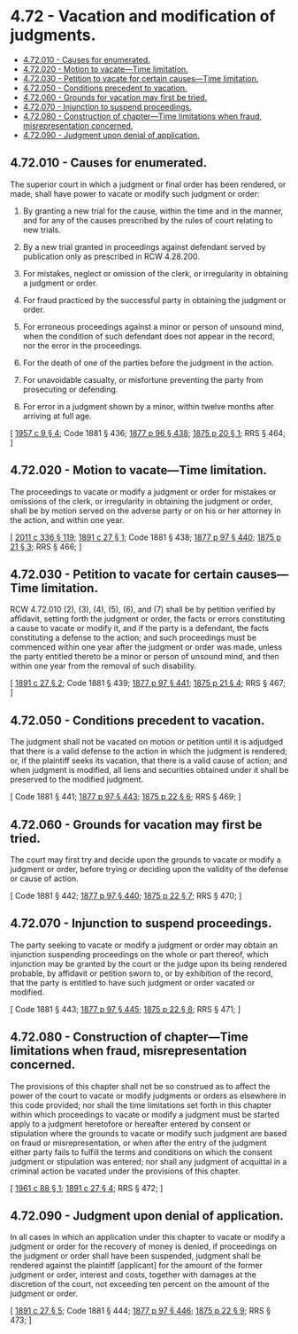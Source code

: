 # 4.72 - Vacation and modification of judgments.
* [4.72.010 - Causes for enumerated.](#472010---causes-for-enumerated)
* [4.72.020 - Motion to vacate—Time limitation.](#472020---motion-to-vacatetime-limitation)
* [4.72.030 - Petition to vacate for certain causes—Time limitation.](#472030---petition-to-vacate-for-certain-causestime-limitation)
* [4.72.050 - Conditions precedent to vacation.](#472050---conditions-precedent-to-vacation)
* [4.72.060 - Grounds for vacation may first be tried.](#472060---grounds-for-vacation-may-first-be-tried)
* [4.72.070 - Injunction to suspend proceedings.](#472070---injunction-to-suspend-proceedings)
* [4.72.080 - Construction of chapter—Time limitations when fraud, misrepresentation concerned.](#472080---construction-of-chaptertime-limitations-when-fraud-misrepresentation-concerned)
* [4.72.090 - Judgment upon denial of application.](#472090---judgment-upon-denial-of-application)
## 4.72.010 - Causes for enumerated.
The superior court in which a judgment or final order has been rendered, or made, shall have power to vacate or modify such judgment or order:

1. By granting a new trial for the cause, within the time and in the manner, and for any of the causes prescribed by the rules of court relating to new trials.

2. By a new trial granted in proceedings against defendant served by publication only as prescribed in RCW 4.28.200.

3. For mistakes, neglect or omission of the clerk, or irregularity in obtaining a judgment or order.

4. For fraud practiced by the successful party in obtaining the judgment or order.

5. For erroneous proceedings against a minor or person of unsound mind, when the condition of such defendant does not appear in the record, nor the error in the proceedings.

6. For the death of one of the parties before the judgment in the action.

7. For unavoidable casualty, or misfortune preventing the party from prosecuting or defending.

8. For error in a judgment shown by a minor, within twelve months after arriving at full age.

\[ [1957 c 9 § 4](https://leg.wa.gov/CodeReviser/documents/sessionlaw/1957c9.pdf?cite=1957%20c%209%20§%204); Code 1881 § 436; [1877 p 96 § 438](https://leg.wa.gov/CodeReviser/Pages/session_laws.aspx?cite=1877%20p%2096%20§%20438); [1875 p 20 § 1](https://leg.wa.gov/CodeReviser/Pages/session_laws.aspx?cite=1875%20p%2020%20§%201); RRS § 464; \]

## 4.72.020 - Motion to vacate—Time limitation.
The proceedings to vacate or modify a judgment or order for mistakes or omissions of the clerk, or irregularity in obtaining the judgment or order, shall be by motion served on the adverse party or on his or her attorney in the action, and within one year.

\[ [2011 c 336 § 119](https://lawfilesext.leg.wa.gov/biennium/2011-12/Pdf/Bills/Session%20Laws/Senate/5045.SL.pdf?cite=2011%20c%20336%20§%20119); [1891 c 27 § 1](https://leg.wa.gov/CodeReviser/documents/sessionlaw/1891c27.pdf?cite=1891%20c%2027%20§%201); Code 1881 § 438; [1877 p 97 § 440](https://leg.wa.gov/CodeReviser/Pages/session_laws.aspx?cite=1877%20p%2097%20§%20440); [1875 p 21 § 3](https://leg.wa.gov/CodeReviser/Pages/session_laws.aspx?cite=1875%20p%2021%20§%203); RRS § 466; \]

## 4.72.030 - Petition to vacate for certain causes—Time limitation.
RCW 4.72.010 (2), (3), (4), (5), (6), and (7) shall be by petition verified by affidavit, setting forth the judgment or order, the facts or errors constituting a cause to vacate or modify it, and if the party is a defendant, the facts constituting a defense to the action; and such proceedings must be commenced within one year after the judgment or order was made, unless the party entitled thereto be a minor or person of unsound mind, and then within one year from the removal of such disability.

\[ [1891 c 27 § 2](https://leg.wa.gov/CodeReviser/documents/sessionlaw/1891c27.pdf?cite=1891%20c%2027%20§%202); Code 1881 § 439; [1877 p 97 § 441](https://leg.wa.gov/CodeReviser/Pages/session_laws.aspx?cite=1877%20p%2097%20§%20441); [1875 p 21 § 4](https://leg.wa.gov/CodeReviser/Pages/session_laws.aspx?cite=1875%20p%2021%20§%204); RRS § 467; \]

## 4.72.050 - Conditions precedent to vacation.
The judgment shall not be vacated on motion or petition until it is adjudged that there is a valid defense to the action in which the judgment is rendered; or, if the plaintiff seeks its vacation, that there is a valid cause of action; and when judgment is modified, all liens and securities obtained under it shall be preserved to the modified judgment.

\[ Code 1881 § 441; [1877 p 97 § 443](https://leg.wa.gov/CodeReviser/Pages/session_laws.aspx?cite=1877%20p%2097%20§%20443); [1875 p 22 § 6](https://leg.wa.gov/CodeReviser/Pages/session_laws.aspx?cite=1875%20p%2022%20§%206); RRS § 469; \]

## 4.72.060 - Grounds for vacation may first be tried.
The court may first try and decide upon the grounds to vacate or modify a judgment or order, before trying or deciding upon the validity of the defense or cause of action.

\[ Code 1881 § 442; [1877 p 97 § 440](https://leg.wa.gov/CodeReviser/Pages/session_laws.aspx?cite=1877%20p%2097%20§%20440); [1875 p 22 § 7](https://leg.wa.gov/CodeReviser/Pages/session_laws.aspx?cite=1875%20p%2022%20§%207); RRS § 470; \]

## 4.72.070 - Injunction to suspend proceedings.
The party seeking to vacate or modify a judgment or order may obtain an injunction suspending proceedings on the whole or part thereof, which injunction may be granted by the court or the judge upon its being rendered probable, by affidavit or petition sworn to, or by exhibition of the record, that the party is entitled to have such judgment or order vacated or modified.

\[ Code 1881 § 443; [1877 p 97 § 445](https://leg.wa.gov/CodeReviser/Pages/session_laws.aspx?cite=1877%20p%2097%20§%20445); [1875 p 22 § 8](https://leg.wa.gov/CodeReviser/Pages/session_laws.aspx?cite=1875%20p%2022%20§%208); RRS § 471; \]

## 4.72.080 - Construction of chapter—Time limitations when fraud, misrepresentation concerned.
The provisions of this chapter shall not be so construed as to affect the power of the court to vacate or modify judgments or orders as elsewhere in this code provided; nor shall the time limitations set forth in this chapter within which proceedings to vacate or modify a judgment must be started apply to a judgment heretofore or hereafter entered by consent or stipulation where the grounds to vacate or modify such judgment are based on fraud or misrepresentation, or when after the entry of the judgment either party fails to fulfill the terms and conditions on which the consent judgment or stipulation was entered; nor shall any judgment of acquittal in a criminal action be vacated under the provisions of this chapter.

\[ [1961 c 88 § 1](https://leg.wa.gov/CodeReviser/documents/sessionlaw/1961c88.pdf?cite=1961%20c%2088%20§%201); [1891 c 27 § 4](https://leg.wa.gov/CodeReviser/documents/sessionlaw/1891c27.pdf?cite=1891%20c%2027%20§%204); RRS § 472; \]

## 4.72.090 - Judgment upon denial of application.
In all cases in which an application under this chapter to vacate or modify a judgment or order for the recovery of money is denied, if proceedings on the judgment or order shall have been suspended, judgment shall be rendered against the plaintiff [applicant] for the amount of the former judgment or order, interest and costs, together with damages at the discretion of the court, not exceeding ten percent on the amount of the judgment or order.

\[ [1891 c 27 § 5](https://leg.wa.gov/CodeReviser/documents/sessionlaw/1891c27.pdf?cite=1891%20c%2027%20§%205); Code 1881 § 444; [1877 p 97 § 446](https://leg.wa.gov/CodeReviser/Pages/session_laws.aspx?cite=1877%20p%2097%20§%20446); [1875 p 22 § 9](https://leg.wa.gov/CodeReviser/Pages/session_laws.aspx?cite=1875%20p%2022%20§%209); RRS § 473; \]

